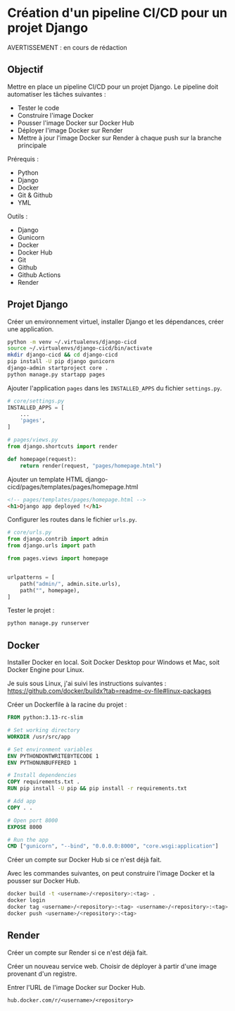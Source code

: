 # Création d'un pipeline CI/CD pour un projet Django

AVERTISSEMENT : en cours de rédaction

## Objectif

Mettre en place un pipeline CI/CD pour un projet Django. Le pipeline doit
automatiser les tâches suivantes :
- Tester le code
- Construire l'image Docker
- Pousser l'image Docker sur Docker Hub
- Déployer l'image Docker sur Render
- Mettre à jour l'image Docker sur Render à chaque push sur la branche principale

Prérequis : 
- Python
- Django
- Docker
- Git & Github
- YML

Outils :
- Django
- Gunicorn
- Docker
- Docker Hub
- Git
- Github
- Github Actions
- Render

## Projet Django

Créer un environnement virtuel, installer Django et les dépendances, créer une application.

```bash
python -m venv ~/.virtualenvs/django-cicd
source ~/.virtualenvs/django-cicd/bin/activate
mkdir django-cicd && cd django-cicd
pip install -U pip django gunicorn
django-admin startproject core .
python manage.py startapp pages
```

Ajouter l'application `pages` dans les `INSTALLED_APPS` du fichier `settings.py`.

```python
# core/settings.py
INSTALLED_APPS = [
    ...
    'pages',
]
```
 
```python
# pages/views.py
from django.shortcuts import render

def homepage(request):
    return render(request, "pages/homepage.html")
```

Ajouter un template HTML django-cicd/pages/templates/pages/homepage.html
```html
<!-- pages/templates/pages/homepage.html -->
<h1>Django app deployed !</h1>
```

Configurer les routes dans le fichier `urls.py`.

```python
# core/urls.py
from django.contrib import admin
from django.urls import path

from pages.views import homepage


urlpatterns = [
    path("admin/", admin.site.urls),
    path("", homepage),
]
```

Tester le projet :

```bash
python manage.py runserver
```

## Docker

Installer Docker en local. Soit Docker Desktop pour Windows et Mac, soit Docker Engine pour Linux.

Je suis sous Linux, j'ai suivi les instructions suivantes : https://github.com/docker/buildx?tab=readme-ov-file#linux-packages

Créer un Dockerfile à la racine du projet :

```Dockerfile
FROM python:3.13-rc-slim

# Set working directory
WORKDIR /usr/src/app

# Set environment variables
ENV PYTHONDONTWRITEBYTECODE 1
ENV PYTHONUNBUFFERED 1

# Install dependencies
COPY requirements.txt .
RUN pip install -U pip && pip install -r requirements.txt

# Add app
COPY . .

# Open port 8000
EXPOSE 8000

# Run the app
CMD ["gunicorn", "--bind", "0.0.0.0:8000", "core.wsgi:application"]
```

Créer un compte sur Docker Hub si ce n'est déjà fait.

Avec les commandes suivantes, on peut construire l'image Docker et la pousser sur Docker Hub.

```bash
docker build -t <username>/<repository>:<tag> .
docker login
docker tag <username>/<repository>:<tag> <username>/<repository>:<tag>
docker push <username>/<repository>:<tag>
```

## Render

Créer un compte sur Render si ce n'est déjà fait.

Créer un nouveau service web. Choisir de déployer à partir d'une image
provenant d'un registre.

Entrer l'URL de l'image Docker sur Docker Hub. 

```
hub.docker.com/r/<username>/<repository>
```
